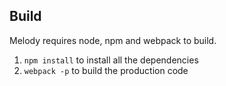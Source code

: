 ## Build

Melody requires node, npm and webpack to build. 

1. `npm install` to install all the dependencies
2. `webpack -p` to build the production code